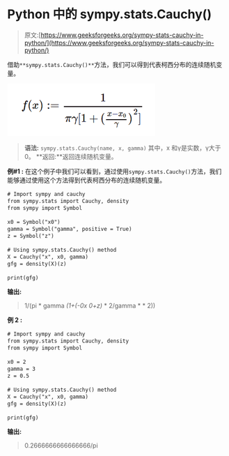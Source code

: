 # Python 中的 sympy.stats.Cauchy()

> 原文:[https://www.geeksforgeeks.org/sympy-stats-cauchy-in-python/](https://www.geeksforgeeks.org/sympy-stats-cauchy-in-python/)

借助`**sympy.stats.Cauchy()**`方法，我们可以得到代表柯西分布的连续随机变量。

![](img/e571d77521195d636e2d2192fa7037d1.png)

> **语法:** `sympy.stats.Cauchy(name, x, gamma)`
> 其中，x 和γ是实数，γ大于 0。
> **返回:**返回连续随机变量。

**例#1 :**
在这个例子中我们可以看到，通过使用`sympy.stats.Cauchy()`方法，我们能够通过使用这个方法得到代表柯西分布的连续随机变量。

```
# Import sympy and cauchy
from sympy.stats import Cauchy, density
from sympy import Symbol

x0 = Symbol("x0")
gamma = Symbol("gamma", positive = True)
z = Symbol("z")

# Using sympy.stats.Cauchy() method
X = Cauchy("x", x0, gamma)
gfg = density(X)(z)

print(gfg)
```

**输出:**

> 1/(pi * gamma *(1+(-0x 0+z)* * 2/gamma * * 2))

**例 2 :**

```
# Import sympy and cauchy
from sympy.stats import Cauchy, density
from sympy import Symbol

x0 = 2
gamma = 3
z = 0.5

# Using sympy.stats.Cauchy() method
X = Cauchy("x", x0, gamma)
gfg = density(X)(z)

print(gfg)
```

**输出:**

> 0.2666666666666666/pi